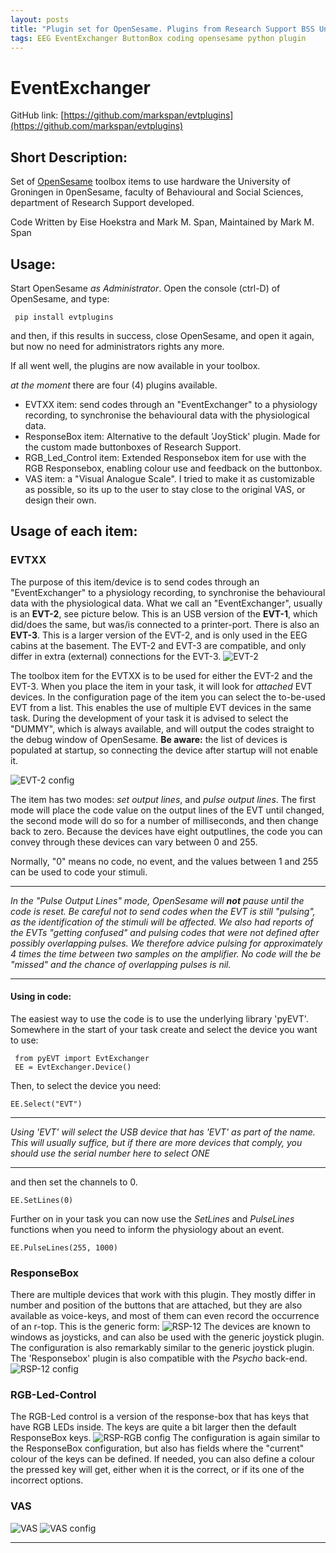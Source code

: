 ```yaml
---
layout: posts
title: "Plugin set for OpenSesame. Plugins from Research Support BSS University of Groningen"
tags: EEG EventExchanger ButtonBox coding opensesame python plugin
---
```


# EventExchanger

GitHub link:
[https://github.com/markspan/evtplugins](https://github.com/markspan/evtplugins)

## Short Description:

Set of [OpenSesame](https://osdoc.cogsci.nl/) toolbox items to use hardware the University of Groningen in 0penSesame,
faculty of Behavioural and Social Sciences, department of Research Support developed.

Code Written by Eise Hoekstra and Mark M. Span, Maintained by Mark M. Span

## Usage:

Start OpenSesame *as Administrator*.
Open the console (ctrl-D) of OpenSesame, and type:

```
 pip install evtplugins
```
and then, if this results in success, close OpenSesame, and open it again, but now no need for administrators rights any more.

If all went well, the plugins are now available in your toolbox.


*at the moment* there are four (4) plugins available. 

- EVTXX item: send codes through an "EventExchanger" to a physiology recording, to synchronise the behavioural data with the physiological data.
- ResponseBox item: Alternative to the default 'JoyStick' plugin. Made for the custom made buttonboxes of Research Support.
- RGB_Led_Control item: Extended Responsebox item for use with the RGB Responsebox, enabling colour use and feedback on the buttonbox.
- VAS item: a "Visual Analogue Scale". I tried to make it as customizable as possible, so its up to the user to stay close to the original VAS, or design their own.


## Usage of each item:

### EVTXX
The purpose of this item/device is to send codes through an "EventExchanger" to a physiology recording, to synchronise the behavioural data with the physiological data.
What we call an "EventExchanger", usually is an **EVT-2**, see picture below. This is an USB version of the **EVT-1**, which did/does the same, but was/is connected to a printer-port. 
There is also an **EVT-3**. This is a larger version of the EVT-2, and is only used in the EEG cabins at the basement. The EVT-2 and EVT-3 are compatible, and only differ in extra (external) connections for the EVT-3.
![EVT-2](/images/EVT-2.jpg)

The toolbox item for the EVTXX is to be used for either the EVT-2 and the EVT-3. When you place the item in your task, it will look for *attached* EVT devices. 
In the configuration page of the item you can select the to-be-used EVT from a list. This enables the use of multiple EVT devices in the same task. During the development of your task it is
advised to select the "DUMMY", which is always available, and will output the codes straight to the debug window of OpenSesame. **Be aware:** the list of devices is populated at startup, so connecting 
the device after startup will not enable it. 

![EVT-2 config](/images/EVT-config.png)

The item has two modes: *set output lines*, and *pulse output lines*. The first mode will place the code value on the output lines of the EVT until changed, the second mode will
do so for a number of milliseconds, and then change back to zero. Because the devices have eight outputlines, the code you can convey through these devices can vary between 0 and 255.

Normally, "0" means no code, no event, and the values between 1 and 255 can be used to code your stimuli. 

---
*In the "Pulse Output Lines" mode, OpenSesame will **not** pause until the code is reset. Be careful not to send codes when the EVT is still "pulsing", as the identification of the stimuli will be affected. We also had reports of the EVTs "getting confused" and pulsing codes that were not defined after possibly overlapping pulses. We therefore advice pulsing for approximately 4 times the time between two samples on the amplifier. No code will the be "missed" and the chance of overlapping pulses is nil.*

--- 

#### Using in code:

The easiest way to use the code is to use the underlying library 'pyEVT'. Somewhere in the start of your task create and select the device you want to use:

```
 from pyEVT import EvtExchanger 
 EE = EvtExchanger.Device() 
```

Then, to select the device you need:

``` 
EE.Select("EVT") 
```
---
*Using 'EVT' will select the USB device that has 'EVT' as part of the name. This will usually suffice, but if there are more devices that comply, you should use the serial number here to select ONE*

---

and then set the channels to 0.

``` 
EE.SetLines(0) 
```
Further on in your task you can now use the *SetLines* and *PulseLines* functions when you need to inform the physiology about an event.
```
EE.PulseLines(255, 1000) 
```
 

### ResponseBox
There are multiple devices that work with this plugin. They mostly differ in number and position of the buttons that are attached, but they are also available as voice-keys, and most of them can even record the occurrence of an r-top.
This is the generic form:
![RSP-12](/images/RSP-12.jpg)
The devices are known to windows as joysticks, and can also be used with the generic joystick plugin.
The configuration is also remarkably similar to the generic joystick plugin. The 'Responsebox' plugin is also compatible with the *Psycho* back-end.
![RSP-12 config](/images/RSP-config.png)

### RGB-Led-Control
The RGB-Led control is a version of the response-box that has keys that have RGB LEDs inside. The keys are quite a bit larger then the default ResponseBox keys.
![RSP-RGB config](/images/RSP-RGB-config.png)
The configuration is again similar to the ResponseBox configuration, but also has fields where the "current" colour of the keys can be defined.
If needed, you can also define a colour the pressed key will get, either when it is the correct, or if its one of the incorrect options.

### VAS
![VAS](/images/VAS1.png)
![VAS config](/images/VAS-config.png)

---
